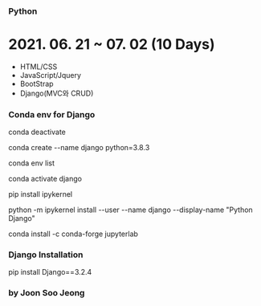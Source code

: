 ### Python

# 2021. 06. 21 ~ 07. 02 (10 Days)

- HTML/CSS
- JavaScript/Jquery
- BootStrap
- Django(MVC와 CRUD)



### Conda env for Django

  conda deactivate

  conda create --name django python=3.8.3

  conda env list

  conda activate django

  pip install ipykernel

  python -m ipykernel install --user --name django --display-name "Python Django"

  conda install -c conda-forge jupyterlab
  
### Django Installation

  pip install Django==3.2.4

### by Joon Soo Jeong
